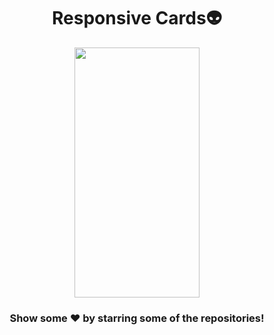 # <div align="center">Responsive Cards:alien:</div>

<div class="row" align="center">
  <img src="./documentation/video1.gif" width="200" height="400" />
</div>

### <div align="center"> Show some ❤️ by starring some of the repositories! </div>